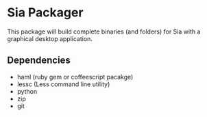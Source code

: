 # Sia Packager

This package will build complete binaries (and folders) for Sia with a graphical desktop application.

## Dependencies

* haml (ruby gem or coffeescript pacakge)
* lessc (Less command line utility)
* python
* zip
* git
